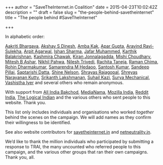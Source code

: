 +++
author = "SaveTheInternet.in Coalition"
date = 2015-04-23T10:02:42Z
description = ""
draft = false
slug = "the-people-behind-savetheinternet"
title = "The people behind #SaveTheInternet"

+++


In alphabetic order:

[Aakriti Bhargava](https://twitter.com/aakriti), [Akshay S Dinesh](https://twitter.com/asdofindia), [Amba Kak](https://twitter.com/AmbaKak1), [Apar Gupta](https://twitter.com/aparatbar), [Aravind Ravi-Sulekha](https://twitter.com/_aravind), [Arpit Agarwal](https://twitter.com/arpiit), [Ishan Sharma](https://twitter.com/real_ishan), [Jafar Muhammed](https://twitter.com/pmjcreations), [Karthik Balakrishnan](https://twitter.com/karthikb351), [Kashmira Chawak](https://twitter.com/KashmiraChawak), [Kiran Jonnalagadda](https://twitter.com/jackerhack), [Mishi Choudhary](https://twitter.com/mishichoudhary), [Mitesh B Ashar](https://twitter.com/iMBA), [Nikhil Pahwa](https://twitter.com/nixxin), [Nilesh Trivedi](https://twitter.com/nileshtrivedi), [Rachita Taneja](https://twitter.com/visualfumble), [Raman Chima](https://twitter.com/tame_wildcard), [Rohin Dharmakumar](https://twitter.com/r0h1n), [Samarendra M Hedaoo](https://twitter.com/the_samarendra), [Santosh Kumar](https://twitter.com/importerror), [Sandeep Pillai](https://twitter.com/sand87ch), [Saptarishi Datta](https://twitter.com/saptarishidutta), [Shine Nelson](https://twitter.com/shine__nelson), [Shrayas Rajagopal](https://twitter.com/shrayasr), [Shreyas Narayanan Kutty](https://twitter.com/dun3buggi3), [Srikanth Lakshmanan](https://twitter.com/logic), [Suhail Kazi](https://twitter.com/kazisuhail), [Surya Mechanical](https://twitter.com/suryamechindia), [Vashistha Iyer](https://twitter.com/vy3r) and several others who remain anonymous.

With support from [All India Bakchod](https://twitter.com/allindiabakchod), [MediaNama](https://twitter.com/medianama), [Mozilla India](https://twitter.com/MozillaIN), [Reddit India](https://twitter.com/redditindia), [The Logical Indian](https://twitter.com/logicalindians) and the various others who sent people to this website. Thank you.

This list only includes individuals and organisations who worked *together* behind the scenes on the campaign. We will add names as they confirm their willingness to be identified.

See also website contributors for [savetheinternet.in](https://github.com/netneutrality/savetheinternet.in/pulse/monthly) and [netneutrality.in](https://github.com/netneutrality/netneutrality.in/pulse/monthly).

We’d like to thank the million individuals who participated by submitting a response to TRAI, the many uncounted who referred people to this campaign, and the various other groups that ran their own campaigns. Thank you, all.

